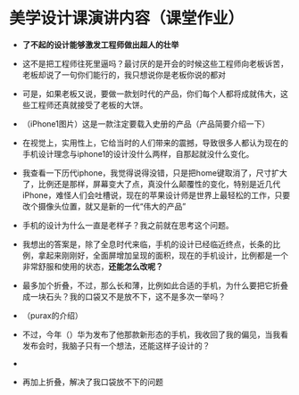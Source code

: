 # 美学设计课演讲内容（课堂作业）

- **了不起的设计能够激发工程师做出超人的壮举** 

- 这不是把工程师往死里逼吗？最讨厌的是开会的时候这些工程师向老板诉苦，老板却说了一句你们能行的，我只想说你是老板你说的都对

- 可是，如果老板又说，要做一款划时代的产品，你们每个人都将成就伟大，这些工程师还真就接受了老板的大饼。

- （iPhone1图片）这是一款注定要载入史册的产品（产品简要介绍一下）

- 在视觉上，实用性上，它给当时的人们带来的震撼，导致很多人都认为现在的手机设计理念与iphone1的设计没什么两样，自那起就没什么变化。

- 我查看一下历代iphone，我觉得说得没错，只是把home键取消了，尺寸扩大了，比例还是那样，屏幕变大了点，真没什么颠覆性的变化，特别是近几代iPhone，难怪人们会吐槽说，现在的苹果设计师是世界上最轻松的工作，只要改个摄像头位置，就又是新的一代“伟大的产品”

- 手机的设计为什么一直是老样子？我之前就在思考这个问题。

- 我想出的答案是，除了全息时代来临，手机的设计已经临近终点，长条的比例，拿起来刚刚好，全面屏增加呈现的面积，现在的手机设计，比例都是一个非常舒服和使用的状态，**还能怎么改呢？** 

- 最多加个折叠，不过，那么长和薄，比例如此合适的手机，为什么要把它折叠成一块石头？我的口袋又不是放不下，这不是多次一举吗？

- （purax的介绍）
- 不过，今年（）华为发布了他那款新形态的手机，我收回了我的偏见，当我看发布会时，我脑子只有一个想法，还能这样子设计的？
- 

- 再加上折叠，解决了我口袋放不下的问题
